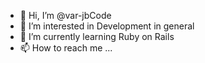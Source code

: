 - 👋 Hi, I’m @var-jbCode
- 👀 I’m interested in Development in general
- 🌱 I’m currently learning Ruby on Rails
- 📫 How to reach me ...

<!---
var-jbCode/var-jbCode is a ✨ special ✨ repository because its `README.md` (this file) appears on your GitHub profile.
You can click the Preview link to take a look at your changes.
--->
